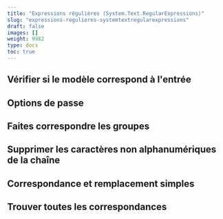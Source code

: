 ```yaml
---
title: "Expressions régulières (System.Text.RegularExpressions)"
slug: "expressions-regulieres-systemtextregularexpressions"
draft: false
images: []
weight: 9982
type: docs
toc: true
---
```


## Vérifier si le modèle correspond à l'entrée


## Options de passe


## Faites correspondre les groupes


## Supprimer les caractères non alphanumériques de la chaîne


## Correspondance et remplacement simples


## Trouver toutes les correspondances


